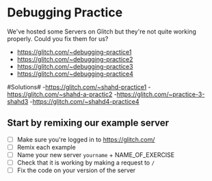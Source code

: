 # Debugging Practice

We've hosted some Servers on Glitch but they're not quite working properly. Could you fix them for us?

- https://glitch.com/~debugging-practice1
- https://glitch.com/~debugging-practice2
- https://glitch.com/~debugging-practice3
- https://glitch.com/~debugging-practice4

#Solutions#
-https://glitch.com/~shahd-practice1
-https://glitch.com/~shahd-a-practic2
-https://glitch.com/~practice-3-shahd3
-https://glitch.com/~shahd4-practice4

## Start by remixing our example server

- [ ] Make sure you're logged in to https://glitch.com/
- [ ] Remix each example
- [ ] Name your new server `yourname` + NAME_OF_EXERCISE
- [ ] Check that it is working by making a request to `/`
- [ ] Fix the code on your version of the server
